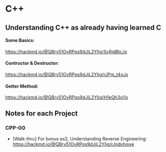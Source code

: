 # C++

## Understanding C++ as already having learned C

#### Some Basics:
https://hackmd.io/@QBrv51OvRPqs9dJjL2YIig/Sy6jdBIcJx

#### Contructor & Destructor:
https://hackmd.io/@QBrv51OvRPqs9dJjL2YIig/rJPm_t4oJx

#### Getter Method:
https://hackmd.io/@QBrv51OvRPqs9dJjL2YIig/H1eQh3oj1x


## Notes for each Project

### CPP-00
+ [Walk-thru] For bonus ex2, Understanding Reverse Engineering:
https://hackmd.io/@QBrv51OvRPqs9dJjL2YIig/rJndvhisye
